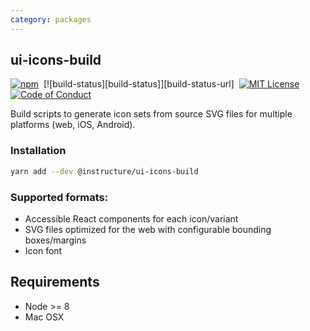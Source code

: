```yaml
---
category: packages
---
```


## ui-icons-build

[![npm][npm]][npm-url]&nbsp;
[![build-status][build-status]][build-status-url]&nbsp;
[![MIT License][license-badge]][license]&nbsp;
[![Code of Conduct][coc-badge]][coc]

Build scripts to generate icon sets from source SVG files for multiple platforms (web, iOS, Android).

### Installation

```sh
yarn add --dev @instructure/ui-icons-build
```

### Supported formats:

- Accessible React components for each icon/variant
- SVG files optimized for the web with configurable bounding boxes/margins
- Icon font

## Requirements

- Node >= 8
- Mac OSX

[npm]: https://img.shields.io/npm/v/@instructure/ui-icons-build.svg
[npm-url]: https://npmjs.com/package/@instructure/ui-icons-build
[license-badge]: https://img.shields.io/npm/l/instructure-ui.svg?style=flat-square
[license]: https://github.com/instructure/instructure-ui/blob/master/LICENSE
[coc-badge]: https://img.shields.io/badge/code%20of-conduct-ff69b4.svg?style=flat-square
[coc]: https://github.com/instructure/instructure-ui/blob/master/CODE_OF_CONDUCT.md
